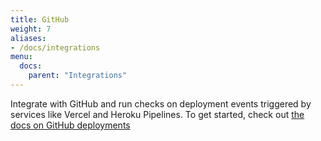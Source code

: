 ```yaml
---
title: GitHub
weight: 7
aliases:
- /docs/integrations
menu:
  docs:
    parent: "Integrations"
---
```


Integrate with GitHub and run checks on deployment events triggered by services like Vercel and Heroku Pipelines.
To get started, check out [the docs on GitHub deployments](/docs/cicd/github/)
